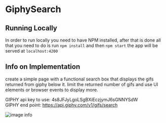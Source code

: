 # GiphySearch

## Running Locally

In order to run locally you need to have NPM installed, after that is done all that you need to do is run
`npm install` and then `npm start` the app will be served at `localhost:4200`

## Info on Implementation 

create a simple page with a functional search box that displays the gifs returned from giphy below it. 
limit the returned number of gifs and use UI elements or browser events to display more. 

GIPHY api key to use:  4s8JFJyLgoLSgBXiEczjymJ6sGNNYSdW \
GIPHY end point:       https://api.giphy.com/v1/gifs/search

![image info](https://github.com/agentisenergy/code-challenge-front-end/blob/master/angular-giphy-search/example.png)

